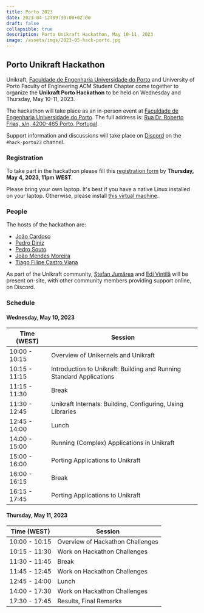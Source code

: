 ```yaml
---
title: Porto 2023
date: 2023-04-12T09:30:00+02:00
draft: false
collapsible: true
description: Porto Unikraft Hackathon, May 10-11, 2023
image: /assets/imgs/2023-05-hack-porto.jpg
---
```


## Porto Unikraft Hackathon

Unikraft, [Faculdade de Engenharia Universidade do Porto](https://sigarra.up.pt/feup/en/web_page.Inicial) and University of Porto Faculty of Engineering ACM Student Chapter come together to organize the **Unikraft Porto Hackathon** to be held on Wednesday and Thursday, May 10-11, 2023.

The hackathon will take place as an in-person event at [Faculdade de Engenharia Universidade do Porto](https://sigarra.up.pt/feup/en/web_page.Inicial).
The full address is: [Rua Dr. Roberto Frias, s/n, 4200-465 Porto, Portugal](https://goo.gl/maps/A6FLVC7WCDuzxpe86).

Support information and discussions will take place on [Discord](http://bit.ly/UnikraftDiscord) on the `#hack-porto23` channel.

### Registration

To take part in the hackathon please fill this [registration form](https://forms.gle/CiVMJmBXHm38WgFY9) by **Thursday, May 4, 2023, 11pm WEST**.

Please bring your own laptop.
It's best if you have a native Linux installed on your laptop.
Otherwise, please install [this virtual machine](https://drive.google.com/file/d/1u5DtN5kMPWxBU8UdBfnZ7DNRP2n6oiTy/view?usp=share_link).

### People

The hosts of the hackathon are:

* [João Cardoso](https://sigarra.up.pt/feup/en/func_geral.formview?p_codigo=449856)
* [Pedro Diniz](https://sigarra.up.pt/feup/pt/func_geral.formview?p_codigo=672712)
* [Pedro Souto](https://sigarra.up.pt/feup/en/func_geral.formview?p_codigo=238172)
* [João Mendes Moreira](https://dei.fe.up.pt/mdse/portfolio/director/)
* [Tiago Filipe Castro Viana](https://github.com/tiagofcviana)

As part of the Unikraft community, [Ștefan Jumărea](https://github.com/StefanJum) and [Edi Vintilă](https://github.com/eduardvintila) will be present on-site, with other community members providing support online, on Discord.

### Schedule

#### Wednesday, May 10, 2023

| Time (WEST)   | Session                                                              |
| ------------- | -------------------------------------------------------------------- |
| 10:00 - 10:15 | Overview of Unikernels and Unikraft                                  |
| 10:15 - 11:15 | Introduction to Unikraft: Building and Running Standard Applications |
| 11:15 - 11:30 | Break                                                                |
| 11:30 - 12:45 | Unikraft Internals: Building, Configuring, Using Libraries           |
| 12:45 - 14:00 | Lunch                                                                |
| 14:00 - 15:00 | Running (Complex) Applications in Unikraft                           |
| 15:00 - 16:00 | Porting Applications to Unikraft                                     |
| 16:00 - 16:15 | Break                                                                |
| 16:15 - 17:45 | Porting Applications to Unikraft                                     |

#### Thursday, May 11, 2023

| Time (WEST)   | Session                                             |
| ------------- | --------------------------------------------------- |
| 10:00 - 10:15 | Overview of Hackathon Challenges                    |
| 10:15 - 11:30 | Work on Hackathon Challenges                        |
| 11:30 - 11:45 | Break                                               |
| 11:45 - 12:45 | Work on Hackathon Challenges                        |
| 12:45 - 14:00 | Lunch                                               |
| 14:00 - 17:30 | Work on Hackathon Challenges                        |
| 17:30 - 17:45 | Results, Final Remarks                              |
